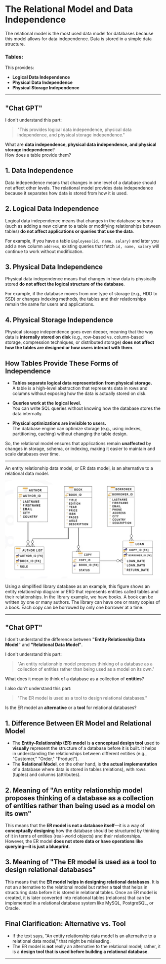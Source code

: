 # The Relational Model and Data Independence  

The relational model is the most used data model for databases because this model allows for data independence. Data is stored in a simple data structure.  

### Tables:  
This provides:  
- **Logical Data Independence**  
- **Physical Data Independence**  
- **Physical Storage Independence**  

---

## "Chat GPT"  

I don't understand this part:  
> "This provides logical data independence, physical data independence, and physical storage independence."

What are **data independence, physical data independence, and physical storage independence**?  
How does a table provide them?  


## 1. Data Independence  
Data independence means that changes in one level of a database should not affect other levels. The relational model provides data independence because it separates how data is stored from how it is used.  

## 2. Logical Data Independence  
Logical data independence means that changes in the database schema (such as adding a new column to a table or modifying relationships between tables) **do not affect applications or queries that use the data**.  

For example, if you have a table `Employees(id, name, salary)` and later you add a new column `address`, existing queries that fetch `id, name, salary` will continue to work without modification.  

## 3. Physical Data Independence  
Physical data independence means that changes in how data is physically stored **do not affect the logical structure of the database**.  

For example, if the database moves from one type of storage (e.g., HDD to SSD) or changes indexing methods, the tables and their relationships remain the same for users and applications.  

## 4. Physical Storage Independence  
Physical storage independence goes even deeper, meaning that the way data is **internally stored on disk** (e.g., row-based vs. column-based storage, compression techniques, or distributed storage) **does not affect how the tables are designed or how users interact with them**.  


## How Tables Provide These Forms of Independence  

- **Tables separate logical data representation from physical storage.**  
  A table is a high-level abstraction that represents data in rows and columns without exposing how the data is actually stored on disk.  

- **Queries work at the logical level.**  
  You can write SQL queries without knowing how the database stores the data internally.  

- **Physical optimizations are invisible to users.**  
  The database engine can optimize storage (e.g., using indexes, partitioning, caching) without changing the table design.  

So, the relational model ensures that applications remain **unaffected** by changes in storage, schema, or indexing, making it easier to maintain and scale databases over time.  

---
An entity relationship data model, or ER data model, is an alternative to a relational data model.

![Entity relationship diagram](Image/entity%20relationship%20diagram.png)

Using a simplified library database as an example, this figure shows an entity relationship diagram or ERD that represents entities called tables and their relationships. In the library example, we have books. A book can be written by one or many authors. The library can have one or many copies of a book. Each copy can be borrowed by only one borrower at a time. 

---

## "Chat GPT"  
I don't understand the difference between **"Entity Relationship Data Model"** and **"Relational Data Model"**.  

I don't understand this part:  
> "An entity relationship model proposes thinking of a database as a collection of entities rather than being used as a model on its own."  

What does it mean to think of a database as a collection of **entities**?  

I also don't understand this part:  
> "The ER model is used as a tool to design relational databases."  

Is the ER model an **alternative** or a **tool** for relational databases?

## 1. Difference Between ER Model and Relational Model

*   The **Entity-Relationship (ER) model** is **a conceptual design tool** used to **visually** represent the structure of a database before it is built. It helps in understanding the relationships between different entities (e.g., "Customer," "Order," "Product").
*   The **Relational Model**, on the other hand, is **the actual implementation** of a database where data is stored in tables (relations), with rows (tuples) and columns (attributes).

## 2. Meaning of "An entity relationship model proposes thinking of a database as a collection of entities rather than being used as a model on its own"

This means that the **ER model is not a database itself**—it is a way of **conceptually designing** how the database should be structured by thinking of it in terms of entities (real-world objects) and their relationships. However, the ER model **does not store data or have operations like querying—it is just a blueprint**.

## 3. Meaning of "The ER model is used as a tool to design relational databases"

This means that the **ER model helps in designing relational databases**. It is not an alternative to the relational model but rather a **tool** that helps in structuring data before it is stored in relational tables. Once an ER model is created, it is later converted into relational tables (relations) that can be implemented in a relational database system like MySQL, PostgreSQL, or Oracle.

## Final Clarification: Alternative vs. Tool

*   If the text says, "An entity relationship data model is an alternative to a relational data model," that might be misleading.
*   The ER model is **not** really an alternative to the relational model; rather, it is a **design tool that is used before building a relational database**.

---